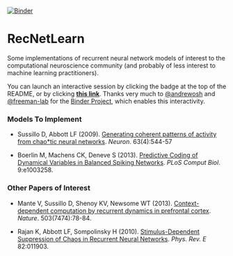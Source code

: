 [![Binder](http://mybinder.org/badge.svg)](http://mybinder.org/repo/ahwillia/RecNetLearn)

# RecNetLearn

Some implementations of recurrent neural network models of interest to the computational neuroscience community (and probably of less interest to machine learning practitioners).

You can launch an interactive session by clicking the badge at the top of the README, or by clicking [**this link**](http://mybinder.org/repo/ahwillia/RecNetLearn). Thanks very much to [@andrewosh](https://github.com/andrewosh) and [@freeman-lab](https://github.com/freeman-lab) for the [Binder Project](http://mybinder.org/), which enables this interactivity.

### Models To Implement

* Sussillo D, Abbott LF (2009). [Generating coherent patterns of activity from chao*tic neural networks](http://dx.doi.org/10.1016/j.neuron.2009.07.018). *Neuron*. 63(4):544-57

*  Boerlin M, Machens CK, Deneve S (2013). [Predictive Coding of Dynamical Variables in Balanced Spiking Networks](http://dx.doi.org/10.1371/journal.pcbi.1003258). *PLoS Comput Biol*. 9:e1003258.

### Other Papers of Interest

* Mante V, Sussillo D, Shenoy KV, Newsome WT (2013). [Context-dependent computation by recurrent dynamics in prefrontal cortex](http://dx.doi.org/10.1038/nature12742). *Nature*. 503(7474):78-84.
    
* Rajan K, Abbott LF, Sompolinsky H (2010). [Stimulus-Dependent Suppression of Chaos in Recurrent Neural Networks](http://neurotheory.columbia.edu/~larry/RajanNIPS10.pdf). *Phys. Rev. E* 82:011903.
